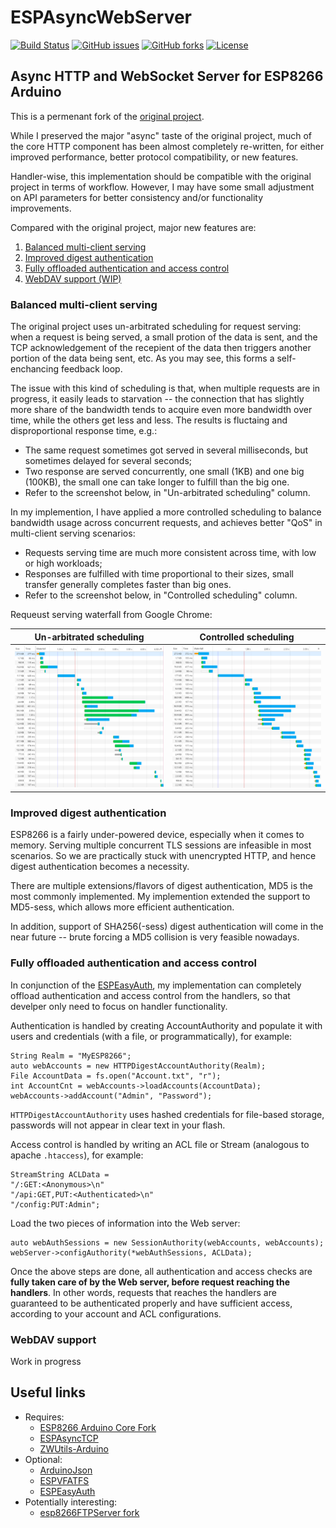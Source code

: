 # ESPAsyncWebServer
[![Build Status](https://travis-ci.org/Adam5Wu/ESPAsyncWebServer.svg?branch=feature/VFATFS)](https://travis-ci.org/Adam5Wu/ESPAsyncWebServer)
[![GitHub issues](https://img.shields.io/github/issues/Adam5Wu/ESPAsyncWebServer.svg)](https://github.com/Adam5Wu/ESPAsyncWebServer/issues)
[![GitHub forks](https://img.shields.io/github/forks/Adam5Wu/ESPAsyncWebServer.svg)](https://github.com/Adam5Wu/ESPAsyncWebServer/network)
[![License](https://img.shields.io/github/license/Adam5Wu/ESPAsyncWebServer.svg)](./LICENSE)

## Async HTTP and WebSocket Server for ESP8266 Arduino
This is a permenant fork of the [original project](https://github.com/me-no-dev/ESPAsyncWebServer).

While I preserved the major "async" taste of the original project, much of the core HTTP component has been almost completely re-written, for either improved performance, better protocol compatibility, or new features.

Handler-wise, this implementation should be compatible with the original project in terms of workflow. However, I may have some small adjustment on API parameters for better consistency and/or functionality improvements.

Compared with the original project, major new features are:
1. [Balanced multi-client serving](#balanced-multi-client-serving)
2. [Improved digest authentication](#improved-digest-authentication)
3. [Fully offloaded authentication and access control](#fully-offloaded-authentication-and-access-control)
4. [WebDAV support (WIP)](#webdav-support)

### Balanced multi-client serving
The original project uses un-arbitrated scheduling for request serving: when a request is being served, a small protion of the data is sent, and the TCP acknowledgement of the recepient of the data then triggers another portion of the data being sent, etc. As you may see, this forms a self-enchancing feedback loop.

The issue with this kind of scheduling is that, when multiple requests are in progress, it easily leads to starvation -- the connection that has slightly more share of the bandwidth tends to acquire even more bandwidth over time, while the others get less and less. The results is fluctaing and disproportional response time, e.g.:
- The same request sometimes got served in several milliseconds, but sometimes delayed for several seconds;
- Two response are served concurrently, one small (1KB) and one big (100KB), the small one can take longer to fulfill than the big one.
- Refer to the screenshot below, in "Un-arbitrated scheduling" column.

In my implemention, I have applied a more controlled scheduling to balance bandwidth usage across concurrent requests, and achieves better "QoS" in multi-client serving scenarios:
- Requests serving time are much more consistent across time, with low or high workloads;
- Responses are fulfilled with time proportional to their sizes, small transfer generally completes faster than big ones.
- Refer to the screenshot below, in "Controlled scheduling" column.

Requeust serving waterfall from Google Chrome:

| Un-arbitrated scheduling | Controlled scheduling |
| ------------------------ | --------------------- |
| <img src="docs/Async_NoSched.png"> | <img src="docs/Async_WithSched.png"> |

### Improved digest authentication
ESP8266 is a fairly under-powered device, especially when it comes to memory. Serving multiple concurrent TLS sessions are infeasible in most scenarios. So we are practically stuck with unencrypted HTTP, and hence digest authentication becomes a necessity.

There are multiple extensions/flavors of digest authentication, MD5 is the most commonly implemented. My implemention extended the support to MD5-sess, which allows more efficient authentication.

In addition, support of SHA256(-sess) digest authentication will come in the near future -- brute forcing a MD5 collision is very feasible nowadays.

### Fully offloaded authentication and access control
In conjunction of the [ESPEasyAuth](https://github.com/Adam5Wu/ESPEasyAuth), my implementation can completely offload authentication and access control from the handlers, so that develper only need to focus on handler functionality.

Authentication is handled by creating AccountAuthority and populate it with users and credentials (with a file, or programmatically), for example:
```
String Realm = "MyESP8266";
auto webAccounts = new HTTPDigestAccountAuthority(Realm);
File AccountData = fs.open("Account.txt", "r");
int AccountCnt = webAccounts->loadAccounts(AccountData);
webAccounts->addAccount("Admin", "Password");
```
`HTTPDigestAccountAuthority` uses hashed credentials for file-based storage, passwords will not appear in clear text in your flash.

Access control is handled by writing an ACL file or Stream (analogous to apache `.htaccess`), for example:
```
StreamString ACLData =
"/:GET:<Anonymous>\n"
"/api:GET,PUT:<Authenticated>\n"
"/config:PUT:Admin";
```

Load the two pieces of information into the Web server:
```
auto webAuthSessions = new SessionAuthority(webAccounts, webAccounts);
webServer->configAuthority(*webAuthSessions, ACLData);
```
Once the above steps are done, all authentication and access checks are **fully taken care of by the Web server, before request reaching the handlers**.
In other words, requests that reaches the handlers are guaranteed to be authenticated properly and have sufficient access, according to your account and ACL configurations.

### WebDAV support
Work in progress

## Useful links
* Requires:
	- [ESP8266 Arduino Core Fork](https://github.com/Adam5Wu/Arduino-esp8266)
	- [ESPAsyncTCP](https://github.com/me-no-dev/ESPAsyncTCP)
	- [ZWUtils-Arduino](https://github.com/Adam5Wu/ZWUtils-Arduino)
* Optional:
	- [ArduinoJson](https://github.com/bblanchon/ArduinoJson)
	- [ESPVFATFS](https://github.com/Adam5Wu/ESPVFATFS)
	- [ESPEasyAuth](https://github.com/Adam5Wu/ESPEasyAuth)
* Potentially interesting:
	- [esp8266FTPServer fork](https://github.com/Adam5Wu/esp8266FTPServer)

